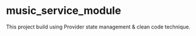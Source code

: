 # music_service_module

This project build using Provider state management & clean code technique.

